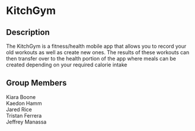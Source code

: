 # KitchGym
## Description

The KitchGym is a fitness/health mobile app that allows you to record your old workouts as well as create new ones. The results of these workouts can then transfer over to the health portion of the app where meals can be created depending on your required calorie intake

## Group Members
Kiara Boone  
Kaedon Hamm  
Jared Rice  
Tristan Ferrera  
Jeffrey Manassa  